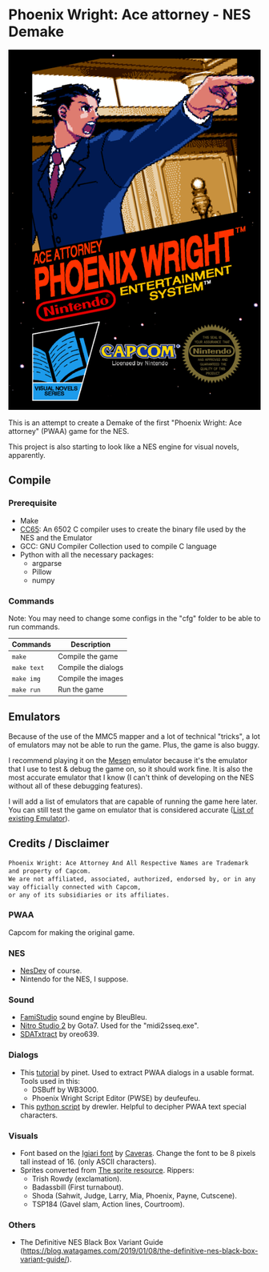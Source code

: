 # Phoenix Wright: Ace attorney - NES Demake

<div style="text-align: center">
  <img src="data/cartridge/cover_front.png" alt="Phoenix Wright: Ace attorney Demake cartridge">
</div>

This is an attempt to create a Demake of the first "Phoenix Wright: Ace attorney" (PWAA) game for the NES.

This project is also starting to look like a NES engine for visual novels, apparently.

## Compile

### Prerequisite

- Make
- [CC65](https://github.com/cc65/cc65): An 6502 C compiler uses to create the binary file used by the NES and the Emulator
- GCC: GNU Compiler Collection used to compile C language
- Python with all the necessary packages:
  - argparse
  - Pillow
  - numpy

### Commands

Note: You may need to change some configs in the "cfg" folder to be able to run commands.

| Commands    | Description         |
|-------------|---------------------|
| `make`      | Compile the game    |
| `make text` | Compile the dialogs |
| `make img`  | Compile the images  |
| `make run`  | Run the game        |

## Emulators

Because of the use of the MMC5 mapper and a lot of technical "tricks",
a lot of emulators may not be able to run the game.
Plus, the game is also buggy.

I recommend
playing it on the [Mesen](https://www.mesen.ca/) emulator
because it's the emulator that I use to test & debug the game on,
so it should work fine.
It is also the most accurate emulator that I know
(I can't think of developing on the NES without all of these debugging features).

I will add a list of emulators that are capable of running the game here later.
You can still test the game on emulator that is considered accurate
([List of existing Emulator](https://emulation.gametechwiki.com/index.php/Nintendo_Entertainment_System_emulators)). 

## Credits / Disclaimer

```
Phoenix Wright: Ace Attorney And All Respective Names are Trademark and property of Capcom.
We are not affiliated, associated, authorized, endorsed by, or in any way officially connected with Capcom,
or any of its subsidiaries or its affiliates.
```

### PWAA

Capcom for making the original game.

### NES

- [NesDev](https://www.nesdev.org/wiki/Nesdev_Wiki) of course.
- Nintendo for the NES, I suppose.

### Sound

- [FamiStudio](https://famistudio.org) sound engine by BleuBleu.
- [Nitro Studio 2](https://gota7.github.io/NitroStudio2/) by Gota7. Used for the "midi2sseq.exe".
- [SDATxtract](https://github.com/Oreo639/sdatxtract) by oreo639.

### Dialogs

- This [tutorial](https://gbatemp.net/threads/debuting-10-years-of-phoenix-wright-ace-attorney-script-editor-0-2-1.487226/) by pinet. Used to extract PWAA dialogs in a usable format. Tools used in this:
  - DSBuff by WB3000.
  - Phoenix Wright Script Editor (PWSE) by deufeufeu.
- This [python script](https://github.com/drewler/pwse/blob/master/scriptutils.py) by drewler. Helpful to decipher PWAA text special characters.

### Visuals

- Font based on the [Igiari font](https://www.dafont.com/igiari.font) by [Caveras](https://caveras.net/). Change the font to be 8 pixels tall instead of 16. (only ASCII characters).
- Sprites converted from [The sprite resource](https://www.spriters-resource.com/ds_dsi/phoenixwrightaceattorney/). Rippers:
  - Trish Rowdy (exclamation).
  - Badassbill (First turnabout).
  - Shoda (Sahwit, Judge, Larry, Mia, Phoenix, Payne, Cutscene).
  - TSP184 (Gavel slam, Action lines, Courtroom).

### Others

- The Definitive NES Black Box Variant Guide (https://blog.watagames.com/2019/01/08/the-definitive-nes-black-box-variant-guide/).
